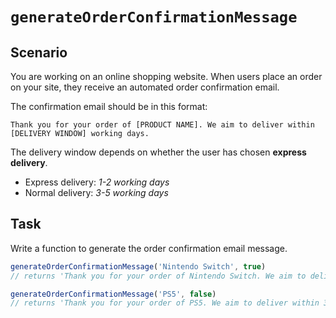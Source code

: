 # `generateOrderConfirmationMessage`

## Scenario

You are working on an online shopping website. When users place an order on your site, they receive an automated order confirmation email.

The confirmation email should be in this format:

```
Thank you for your order of [PRODUCT NAME]. We aim to deliver within [DELIVERY WINDOW] working days.
```

The delivery window depends on whether the user has chosen **express delivery**.
- Express delivery: *1-2 working days*
- Normal delivery: *3-5 working days*
## Task

Write a function to generate the order confirmation email message.


```js
generateOrderConfirmationMessage('Nintendo Switch', true)
// returns 'Thank you for your order of Nintendo Switch. We aim to deliver within 1-2 working days.'

generateOrderConfirmationMessage('PS5', false)
// returns 'Thank you for your order of PS5. We aim to deliver within 3-5 working days.'
```
